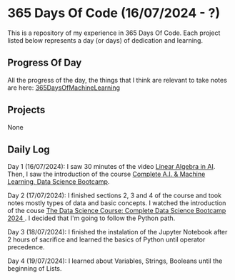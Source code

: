 # 365 Days Of Code (16/07/2024 - ?)
This is a repository of my experience in 365 Days Of Code. Each project listed below represents a day (or days) of dedication and learning.

## Progress Of Day
All the progress of the day, the things that I think are relevant to take notes are here: [365DaysOfMachineLearning](https://smart-reaper-1c5.notion.site/365-Days-Of-Machine-Learning-ad8aa1ae8287449da38d0bc2fd44b3f9)

## Projects
None

## Daily Log
Day 1 (16/07/2024): I saw 30 minutes of the video [Linear Algebra in AI](https://youtu.be/3Bf9oh7nkus?si=NMlsASKlCnneRoVZ). Then, I saw the introduction of the course [Complete A.I. & Machine Learning, Data Science Bootcamp](https://www.udemy.com/course/complete-machine-learning-and-data-science-zero-to-mastery/).

Day 2 (17/07/2024): I finished sections 2, 3 and 4 of the course and took notes mostly types of data and basic concepts. I watched the introduction of the couse [The Data Science Course: Complete Data Science Bootcamp 2024
](https://www.udemy.com/course/the-data-science-course-complete-data-science-bootcamp/). I decided that I'm going to follow the Python path.

Day 3 (18/07/2024): I finished the instalation of the Jupyter Notebook after 2 hours of sacrifice and learned the basics of Python until operator precedence.

Day 4 (19/07/2024): I learned about Variables, Strings, Booleans until the beginning of Lists.
